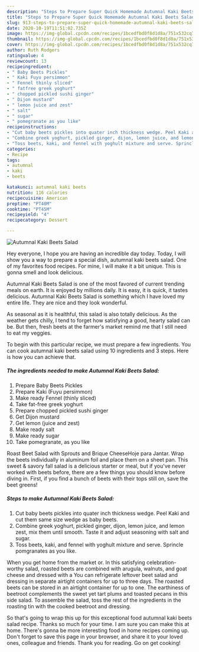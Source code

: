 ```yaml
---
description: "Steps to Prepare Super Quick Homemade Autumnal Kaki Beets Salad"
title: "Steps to Prepare Super Quick Homemade Autumnal Kaki Beets Salad"
slug: 913-steps-to-prepare-super-quick-homemade-autumnal-kaki-beets-salad
date: 2020-10-19T11:51:02.735Z
image: https://img-global.cpcdn.com/recipes/1bcedfbd0f8d1d8a/751x532cq70/autumnal-kaki-beets-salad-recipe-main-photo.jpg
thumbnail: https://img-global.cpcdn.com/recipes/1bcedfbd0f8d1d8a/751x532cq70/autumnal-kaki-beets-salad-recipe-main-photo.jpg
cover: https://img-global.cpcdn.com/recipes/1bcedfbd0f8d1d8a/751x532cq70/autumnal-kaki-beets-salad-recipe-main-photo.jpg
author: Ruth Rodgers
ratingvalue: 4
reviewcount: 13
recipeingredient:
- " Baby Beets Pickles"
- " Kaki Fuyu persimmon"
- " Fennel thinly sliced"
- " fatfree greek yoghurt"
- " chopped pickled sushi ginger"
- " Dijon mustard"
- " lemon juice and zest"
- " salt"
- " sugar"
- " pomegranate as you like"
recipeinstructions:
- "Cut baby beets pickles into quater inch thickness wedge. Peel Kaki and cut them same size wedge as baby beets."
- "Combine greek yoghurt, pickled ginger, dijon, lemon juice, and lemon zest, mix them until smooth. Taste it and adjust seasoning with salt and sugar."
- "Toss beets, kaki, and fennel with yoghult mixture and serve. Sprincle pomgranates as you like."
categories:
- Recipe
tags:
- autumnal
- kaki
- beets

katakunci: autumnal kaki beets 
nutrition: 116 calories
recipecuisine: American
preptime: "PT40M"
cooktime: "PT45M"
recipeyield: "4"
recipecategory: Dessert

---
```



![Autumnal Kaki Beets Salad](https://img-global.cpcdn.com/recipes/1bcedfbd0f8d1d8a/751x532cq70/autumnal-kaki-beets-salad-recipe-main-photo.jpg)

Hey everyone, I hope you are having an incredible day today. Today, I will show you a way to prepare a special dish, autumnal kaki beets salad. One of my favorites food recipes. For mine, I will make it a bit unique. This is gonna smell and look delicious.

Autumnal Kaki Beets Salad is one of the most favored of current trending meals on earth. It is enjoyed by millions daily. It is easy, it is quick, it tastes delicious. Autumnal Kaki Beets Salad is something which I have loved my entire life. They are nice and they look wonderful.

As seasonal as it is healthful, this salad is also totally delicious. As the weather gets chilly, I tend to forget how satisfying a good, hearty salad can be. But then, fresh beets at the farmer&#39;s market remind me that I still need to eat my veggies.


To begin with this particular recipe, we must prepare a few ingredients. You can cook autumnal kaki beets salad using 10 ingredients and 3 steps. Here is how you can achieve that.

<!--inarticleads1-->

##### The ingredients needed to make Autumnal Kaki Beets Salad:

1. Prepare  Baby Beets Pickles
1. Prepare  Kaki (Fuyu persimmon)
1. Make ready  Fennel (thinly sliced)
1. Take  fat-free greek yoghurt
1. Prepare  chopped pickled sushi ginger
1. Get  Dijon mustard
1. Get  lemon (juice and zest)
1. Make ready  salt
1. Make ready  sugar
1. Take  pomegranate, as you like


Roast Beet Salad with Sprouts and Brique CheeseHoje para Jantar. Wrap the beets individually in aluminum foil and place them on a sheet pan. This sweet &amp; savory fall salad is a delicious starter or meal, but if you&#39;ve never worked with beets before, there are a few things you should know before diving in. First, if you find a bunch of beets with their tops still on, save the beet greens! 

<!--inarticleads2-->

##### Steps to make Autumnal Kaki Beets Salad:

1. Cut baby beets pickles into quater inch thickness wedge. Peel Kaki and cut them same size wedge as baby beets.
1. Combine greek yoghurt, pickled ginger, dijon, lemon juice, and lemon zest, mix them until smooth. Taste it and adjust seasoning with salt and sugar.
1. Toss beets, kaki, and fennel with yoghult mixture and serve. Sprincle pomgranates as you like.


When you get home from the market or. In this satisfying celebration-worthy salad, roasted beets are combined with arugula, walnuts, and goat cheese and dressed with a You can refrigerate leftover beet salad and dressing in separate airtight containers for up to three days. The roasted beets can be stored in an airtight container for up to one. The earthiness of beetroot complements the sweet yet tart plums and toasted pecans in this side salad. To assemble the salad, toss the rest of the ingredients in the roasting tin with the cooked beetroot and dressing. 

So that's going to wrap this up for this exceptional food autumnal kaki beets salad recipe. Thanks so much for your time. I am sure you can make this at home. There's gonna be more interesting food in home recipes coming up. Don't forget to save this page in your browser, and share it to your loved ones, colleague and friends. Thank you for reading. Go on get cooking!
